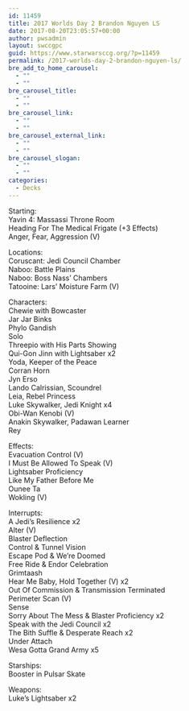 ```yaml
---
id: 11459
title: 2017 Worlds Day 2 Brandon Nguyen LS
date: 2017-08-20T23:05:57+00:00
author: pwsadmin
layout: swccgpc
guid: https://www.starwarsccg.org/?p=11459
permalink: /2017-worlds-day-2-brandon-nguyen-ls/
bre_add_to_home_carousel:
  - ""
  - ""
bre_carousel_title:
  - ""
  - ""
bre_carousel_link:
  - ""
  - ""
bre_carousel_external_link:
  - ""
  - ""
bre_carousel_slogan:
  - ""
  - ""
categories:
  - Decks
---
```

Starting:  
Yavin 4: Massassi Throne Room  
Heading For The Medical Frigate (+3 Effects)  
Anger, Fear, Aggression (V)

Locations:  
Coruscant: Jedi Council Chamber  
Naboo: Battle Plains  
Naboo: Boss Nass&#8217; Chambers  
Tatooine: Lars&#8217; Moisture Farm (V)

Characters:  
Chewie with Bowcaster  
Jar Jar Binks  
Phylo Gandish  
Solo  
Threepio with His Parts Showing  
Qui-Gon Jinn with Lightsaber x2  
Yoda, Keeper of the Peace  
Corran Horn  
Jyn Erso  
Lando Calrissian, Scoundrel  
Leia, Rebel Princess  
Luke Skywalker, Jedi Knight x4  
Obi-Wan Kenobi (V)  
Anakin Skywalker, Padawan Learner  
Rey

Effects:  
Evacuation Control (V)  
I Must Be Allowed To Speak (V)  
Lightsaber Proficiency  
Like My Father Before Me  
Ounee Ta  
Wokling (V)

Interrupts:  
A Jedi&#8217;s Resilience x2  
Alter (V)  
Blaster Deflection  
Control & Tunnel Vision  
Escape Pod & We&#8217;re Doomed  
Free Ride & Endor Celebration  
Grimtaash  
Hear Me Baby, Hold Together (V) x2  
Out Of Commission & Transmission Terminated  
Perimeter Scan (V)  
Sense  
Sorry About The Mess & Blaster Proficiency x2  
Speak with the Jedi Council x2  
The Bith Suffle & Desperate Reach x2  
Under Attach  
Wesa Gotta Grand Army x5

Starships:  
Booster in Pulsar Skate

Weapons:  
Luke&#8217;s Lightsaber x2